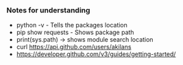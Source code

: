 ### Notes for understanding
* python -v - Tells the packages location
* pip show requests - Shows package path
* print(sys.path) -> shows module search location
* curl https://api.github.com/users/akilans
* https://developer.github.com/v3/guides/getting-started/
